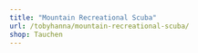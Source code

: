```yaml
---
title: "Mountain Recreational Scuba"
url: /tobyhanna/mountain-recreational-scuba/
shop: Tauchen
---
```

